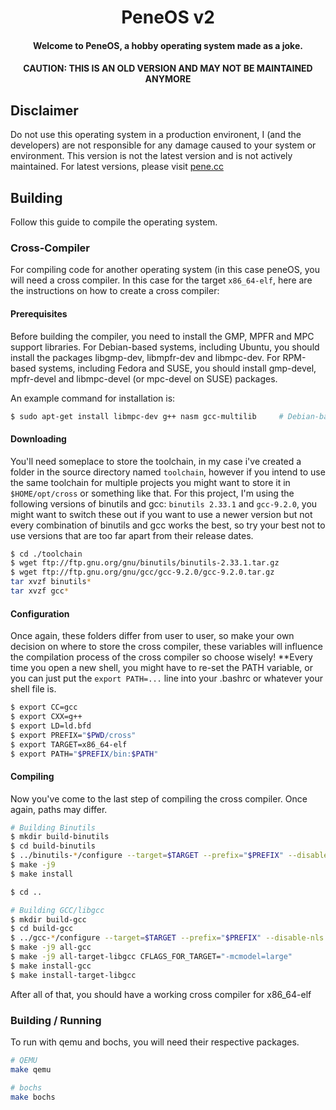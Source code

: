 <center>

# PeneOS v2

#### Welcome to PeneOS, a hobby operating system made as a joke.
#### CAUTION: THIS IS AN OLD VERSION AND MAY NOT BE MAINTAINED ANYMORE

</center>

## Disclaimer

Do not use this operating system in a production environent, I (and the developers)
are not responsible for any damage caused to your system or environment. This version
is not the latest version and is not actively maintained. For latest versions, please
visit [pene.cc](https://pene.cc)

## Building

Follow this guide to compile the operating system.

### Cross-Compiler

For compiling code for another operating system (in this case peneOS, you will need a cross
compiler. In this case for the target `x86_64-elf`, here are the instructions on how to
create a cross compiler:

#### Prerequisites

Before building the compiler, you need to install the GMP, MPFR and MPC support libraries.
For Debian-based systems, including Ubuntu, you should install the packages libgmp-dev, libmpfr-dev
and libmpc-dev. For RPM-based systems, including Fedora and SUSE, you should install
gmp-devel, mpfr-devel and libmpc-devel (or mpc-devel on SUSE) packages.

An example command for installation is:

```bash
$ sudo apt-get install libmpc-dev g++ nasm gcc-multilib     # Debian-based systems (Ubuntu)
```

#### Downloading

You'll need someplace to store the toolchain, in my case i've created a folder in the source
directory named `toolchain`, however if you intend to use the same toolchain for multiple
projects you might want to store it in `$HOME/opt/cross` or something like that. For this
project, I'm using the following versions of binutils and gcc: `binutils 2.33.1` and `gcc-9.2.0`,
you might want to switch these out if you want to use a newer version but not every combination
of binutils and gcc works the best, so try your best not to use versions that are too far apart
from their release dates.

```bash
$ cd ./toolchain
$ wget ftp://ftp.gnu.org/gnu/binutils/binutils-2.33.1.tar.gz
$ wget ftp://ftp.gnu.org/gnu/gcc/gcc-9.2.0/gcc-9.2.0.tar.gz
tar xvzf binutils*
tar xvzf gcc*
```

#### Configuration

Once again, these folders differ from user to user, so make your own decision on where 
to store the cross compiler, these variables will influence the compilation process of
the cross compiler so choose wisely! **Every time you open a new shell, you might have
to re-set the PATH variable, or you can just put the `export PATH=...` line into your
.bashrc or whatever your shell file is.

```bash
$ export CC=gcc
$ export CXX=g++
$ export LD=ld.bfd
$ export PREFIX="$PWD/cross"
$ export TARGET=x86_64-elf
$ export PATH="$PREFIX/bin:$PATH"
``` 

#### Compiling

Now you've come to the last step of compiling the cross compiler. Once again, paths
may differ.

```bash
# Building Binutils
$ mkdir build-binutils
$ cd build-binutils
$ ../binutils-*/configure --target=$TARGET --prefix="$PREFIX" --disable-nls --disable-werror
$ make -j9
$ make install

$ cd ..

# Building GCC/libgcc
$ mkdir build-gcc
$ cd build-gcc
$ ../gcc-*/configure --target=$TARGET --prefix="$PREFIX" --disable-nls --enable-languages=c,c++
$ make -j9 all-gcc
$ make -j9 all-target-libgcc CFLAGS_FOR_TARGET="-mcmodel=large"
$ make install-gcc
$ make install-target-libgcc
```

After all of that, you should have a working cross compiler for x86_64-elf

### Building / Running

To run with qemu and bochs, you will need their respective packages.

```bash
# QEMU
make qemu

# bochs
make bochs
```
